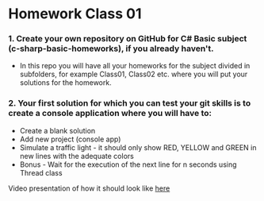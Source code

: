 # Homework Class 01

### 1. Create your own repository on GitHub for C# Basic subject (c-sharp-basic-homeworks), if you already haven't. 
- In this repo you will have all your homeworks for the subject divided in subfolders, for example Class01, Class02 etc. where you will put your solutions for the homework.

### 2. Your first solution for which you can test your git skills is to create a console application where you will have to:
* Create a blank solution
* Add new project (console app)
* Simulate a traffic light - it should only show RED, YELLOW and GREEN in new lines with the adequate colors
* Bonus - Wait for the execution of the next line for n seconds using Thread class


Video presentation of how it should look like [here](./TrafficLightApp.webm)